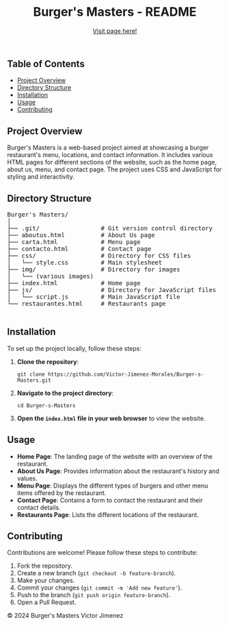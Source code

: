 <!DOCTYPE html>
<html lang="en">
<body>
    <header>
        <div>
            <h1>Burger's Masters - README</h1>
            <a href="https://victor-jimenez-morales.github.io/Burger-s-Masters/" target="_blank">Visit page here!</a>
        </div>
    </header>
    <div>
        <div>
            <h2>Table of Contents</h2>
            <ul>
                <li><a href="#project-overview">Project Overview</a></li>
                <li><a href="#directory-structure">Directory Structure</a></li>
                <li><a href="#installation">Installation</a></li>
                <li><a href="#usage">Usage</a></li>
                <li><a href="#contributing">Contributing</a></li>
            </ul>
            <h2 id="project-overview">Project Overview</h2>
            <p>Burger's Masters is a web-based project aimed at showcasing a burger restaurant's menu, locations, and contact information. It includes various HTML pages for different sections of the website, such as the home page, about us, menu, and contact page. The project uses CSS and JavaScript for styling and interactivity.</p>
            <h2 id="directory-structure">Directory Structure</h2>
            <pre>
Burger's Masters/
│
├── .git/                 # Git version control directory
├── aboutus.html          # About Us page
├── carta.html            # Menu page
├── contacto.html         # Contact page
├── css/                  # Directory for CSS files
│   └── style.css         # Main stylesheet
├── img/                  # Directory for images
│   └── (various images)
├── index.html            # Home page
├── js/                   # Directory for JavaScript files
│   └── script.js         # Main JavaScript file
└── restaurantes.html     # Restaurants page
            </pre>
            <h2 id="installation">Installation</h2>
            <p>To set up the project locally, follow these steps:</p>
            <ol>
                <li><strong>Clone the repository</strong>:
                <pre><code>git clone https://github.com/Victor-Jimenez-Morales/Burger-s-Masters.git</code></pre></li>
                <li><strong>Navigate to the project directory</strong>:
                <pre><code>cd Burger-s-Masters</code></pre></li>
                <li><strong>Open the <code>index.html</code> file in your web browser</strong> to view the website.</li>
            </ol>
            <h2 id="usage">Usage</h2>
            <ul>
                <li><strong>Home Page</strong>: The landing page of the website with an overview of the restaurant.</li>
                <li><strong>About Us Page</strong>: Provides information about the restaurant's history and values.</li>
                <li><strong>Menu Page</strong>: Displays the different types of burgers and other menu items offered by the restaurant.</li>
                <li><strong>Contact Page</strong>: Contains a form to contact the restaurant and their contact details.</li>
                <li><strong>Restaurants Page</strong>: Lists the different locations of the restaurant.</li>
            </ul>
            <h2 id="contributing">Contributing</h2>
            <p>Contributions are welcome! Please follow these steps to contribute:</p>
            <ol>
                <li>Fork the repository.</li>
                <li>Create a new branch (<code>git checkout -b feature-branch</code>).</li>
                <li>Make your changes.</li>
                <li>Commit your changes (<code>git commit -m 'Add new feature'</code>).</li>
                <li>Push to the branch (<code>git push origin feature-branch</code>).</li>
                <li>Open a Pull Request.</li>
            </ol>
        </div>
    </div>
    <footer>
        <p>&copy; 2024 Burger's Masters Victor Jimenez</p>
    </footer>
</body>
</html>
